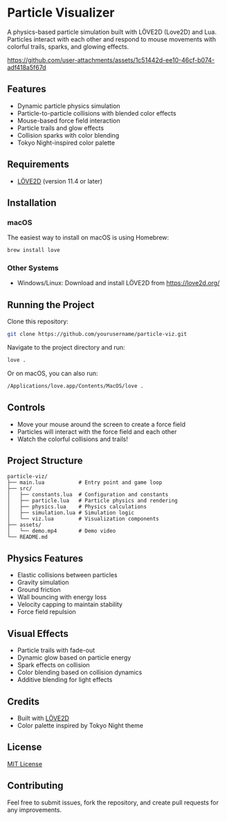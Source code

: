 # Particle Visualizer

A physics-based particle simulation built with LÖVE2D (Love2D) and Lua. Particles interact with each other and respond to mouse movements with colorful trails, sparks, and glowing effects.


https://github.com/user-attachments/assets/1c51442d-ee10-46cf-b074-adf418a5f67d


## Features

- Dynamic particle physics simulation
- Particle-to-particle collisions with blended color effects
- Mouse-based force field interaction
- Particle trails and glow effects
- Collision sparks with color blending
- Tokyo Night-inspired color palette

## Requirements

- [LÖVE2D](https://love2d.org/) (version 11.4 or later)

## Installation

### macOS

The easiest way to install on macOS is using Homebrew:

```bash
brew install love
```

### Other Systems

- Windows/Linux: Download and install LÖVE2D from https://love2d.org/

## Running the Project

Clone this repository:

```bash
git clone https://github.com/yourusername/particle-viz.git
```

Navigate to the project directory and run:

```bash
love .
```

Or on macOS, you can also run:

```bash
/Applications/love.app/Contents/MacOS/love .
```

## Controls

- Move your mouse around the screen to create a force field
- Particles will interact with the force field and each other
- Watch the colorful collisions and trails!

## Project Structure

```
particle-viz/
├── main.lua           # Entry point and game loop
├── src/
│   ├── constants.lua  # Configuration and constants
│   ├── particle.lua   # Particle physics and rendering
│   ├── physics.lua    # Physics calculations
│   ├── simulation.lua # Simulation logic
│   └── viz.lua        # Visualization components
├── assets/
│   └── demo.mp4       # Demo video
└── README.md
```

## Physics Features

- Elastic collisions between particles
- Gravity simulation
- Ground friction
- Wall bouncing with energy loss
- Velocity capping to maintain stability
- Force field repulsion

## Visual Effects

- Particle trails with fade-out
- Dynamic glow based on particle energy
- Spark effects on collision
- Color blending based on collision dynamics
- Additive blending for light effects

## Credits

- Built with [LÖVE2D](https://love2d.org/)
- Color palette inspired by Tokyo Night theme

## License

[MIT License](LICENSE)

## Contributing

Feel free to submit issues, fork the repository, and create pull requests for any improvements.
